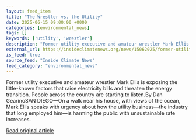 ```yaml
---
layout: feed_item
title: "The Wrestler vs. the Utility"
date: 2025-06-15 09:00:00 +0000
categories: [environmental_news]
tags: []
keywords: ['utility', 'wrestler']
description: "Former utility executive and amateur wrestler Mark Ellis is exposing the little-known factors that raise electricity bills and threaten the energy transition"
external_url: https://insideclimatenews.org/news/15062025/former-utility-exec-mark-ellis-talks-electricity-bills-energy-transition/
is_feed: true
source_feed: "Inside Climate News"
feed_category: "environmental_news"
---
```


Former utility executive and amateur wrestler Mark Ellis is exposing the little-known factors that raise electricity bills and threaten the energy transition. People across the country are starting to listen.By Dan GearinoSAN DIEGO—On a walk near his house, with views of the ocean, Mark Ellis speaks with urgency about how the utility business—the industry that long employed him—is harming the public with unsustainable rate increases.

[Read original article](https://insideclimatenews.org/news/15062025/former-utility-exec-mark-ellis-talks-electricity-bills-energy-transition/)
